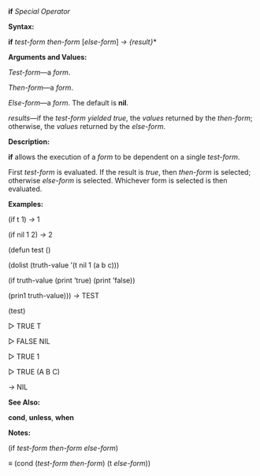 **if** *Special Operator* 

**Syntax:** 

**if** *test-form then-form* [*else-form*] *→ &#123;result&#125;*\* 

**Arguments and Values:** 

*Test-form*—a *form*. 

*Then-form*—a *form*. 

*Else-form*—a *form*. The default is **nil**. 

*results*—if the *test-form yielded true*, the *values* returned by the *then-form*; otherwise, the *values* returned by the *else-form*. 







**Description:** 

**if** allows the execution of a *form* to be dependent on a single *test-form*. 

First *test-form* is evaluated. If the result is *true*, then *then-form* is selected; otherwise *else-form* is selected. Whichever form is selected is then evaluated. 

**Examples:** 

(if t 1) *→* 1 

(if nil 1 2) *→* 2 

(defun test () 

(dolist (truth-value ’(t nil 1 (a b c))) 

(if truth-value (print ’true) (print ’false)) 

(prin1 truth-value))) *→* TEST 

(test) 

&#9655; TRUE T 

&#9655; FALSE NIL 

&#9655; TRUE 1 

&#9655; TRUE (A B C) 

*→* NIL 

**See Also:** 

**cond**, **unless**, **when** 

**Notes:** 

(if *test-form then-form else-form*) 

*≡* (cond (*test-form then-form*) (t *else-form*)) 

